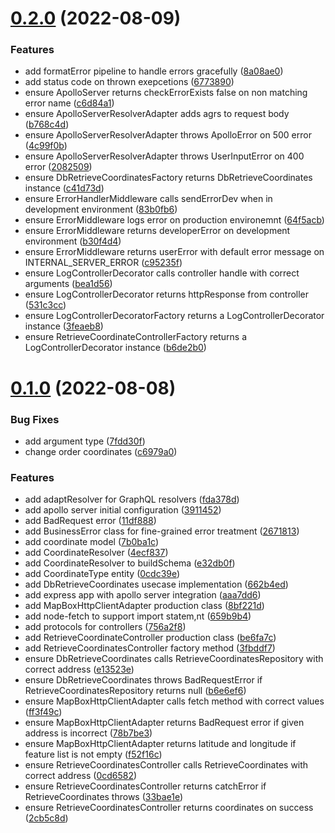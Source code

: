 # [0.2.0](https://github.com/DiegoSalas27/cloud-backend-test/compare/v0.1.0...v0.2.0) (2022-08-09)


### Features

* add formatError pipeline to handle errors gracefully ([8a08ae0](https://github.com/DiegoSalas27/cloud-backend-test/commit/8a08ae03a76025f95768ec9ab9746536c9c18c97))
* add status code on thrown exepcetions ([6773890](https://github.com/DiegoSalas27/cloud-backend-test/commit/67738902702fc0fe6e74ccb4a772b081b1ed08b3))
* ensure ApolloServer returns checkErrorExists false on non matching error name ([c6d84a1](https://github.com/DiegoSalas27/cloud-backend-test/commit/c6d84a1c11fefdc34c93a24db29946a1d8466143))
* ensure ApolloServerResolverAdapter adds agrs to request body ([b768c4d](https://github.com/DiegoSalas27/cloud-backend-test/commit/b768c4d6f132220ba6f96d847d293dd18015fc1a))
* ensure ApolloServerResolverAdapter throws ApolloError on 500 error ([4c99f0b](https://github.com/DiegoSalas27/cloud-backend-test/commit/4c99f0b4f89ba196e1382762a409a90128fc8d46))
* ensure ApolloServerResolverAdapter throws UserInputError on 400 error ([2082509](https://github.com/DiegoSalas27/cloud-backend-test/commit/20825093f1e12cd5b6b6a61444318882d2864910))
* ensure DbRetrieveCoordinatesFactory returns DbRetrieveCoordinates instance ([c41d73d](https://github.com/DiegoSalas27/cloud-backend-test/commit/c41d73d3583315c11ce9f1ae0ee6c83ee1a22b42))
* ensure ErrorHandlerMiddleware calls sendErrorDev when in development environment ([83b0fb6](https://github.com/DiegoSalas27/cloud-backend-test/commit/83b0fb687adb889a5b4b2a1403af425263dd15e3))
* ensure ErrorMiddleware logs error on production environemnt ([64f5acb](https://github.com/DiegoSalas27/cloud-backend-test/commit/64f5acb702c429d1299325430f36903774673bf8))
* ensure ErrorMiddleware returns developerError on development environment ([b30f4d4](https://github.com/DiegoSalas27/cloud-backend-test/commit/b30f4d4b1e1d160ef1a6a580a6ba962b90bcd826))
* ensure ErrorMiddleware returns userError with default error message on INTERNAL_SERVER_ERROR ([c95235f](https://github.com/DiegoSalas27/cloud-backend-test/commit/c95235f836ca8e5c9b2141949874c1b680b1d86e))
* ensure LogControllerDecorator calls controller handle with correct arguments ([bea1d56](https://github.com/DiegoSalas27/cloud-backend-test/commit/bea1d5671a10f9aac45547751127f5da46d18e5f))
* ensure LogControllerDecorator returns httpResponse from controller ([531c3cc](https://github.com/DiegoSalas27/cloud-backend-test/commit/531c3cc58eb0a0ad4be04279f070393f24f3e8cf))
* ensure LogControllerDecoratorFactory returns a LogControllerDecorator instance ([3feaeb8](https://github.com/DiegoSalas27/cloud-backend-test/commit/3feaeb8c0bf3e2c50cb5d1d81e2bc4bbf8a6c6e7))
* ensure RetrieveCoordinateControllerFactory returns a LogControllerDecorator instance ([b6de2b0](https://github.com/DiegoSalas27/cloud-backend-test/commit/b6de2b0afab32f9a33804f27770bd76d9edf0425))



# [0.1.0](https://github.com/DiegoSalas27/cloud-backend-test/compare/7b0ba1c0b2bfedc36703c745ed341ba2b7794acb...v0.1.0) (2022-08-08)


### Bug Fixes

* add argument type ([7fdd30f](https://github.com/DiegoSalas27/cloud-backend-test/commit/7fdd30f9759e5e0b5ea21d8fc2e8a668a45de680))
* change order coordinates ([c6979a0](https://github.com/DiegoSalas27/cloud-backend-test/commit/c6979a0c982b68274cfd9475beb0f34565d384e8))


### Features

* add adaptResolver for GraphQL resolvers ([fda378d](https://github.com/DiegoSalas27/cloud-backend-test/commit/fda378db2e4678701065aea5efa39cb39880285e))
* add apollo server initial configuration ([3911452](https://github.com/DiegoSalas27/cloud-backend-test/commit/3911452a3e4e0762aad77ae91fd7c59e6f9500a8))
* add BadRequest error ([11df888](https://github.com/DiegoSalas27/cloud-backend-test/commit/11df888a2b805c071cfdc1e178dcc43208697377))
* add BusinessError class for fine-grained error treatment ([2671813](https://github.com/DiegoSalas27/cloud-backend-test/commit/26718138a4628fa898063644dae09bd10719a731))
* add coordinate model ([7b0ba1c](https://github.com/DiegoSalas27/cloud-backend-test/commit/7b0ba1c0b2bfedc36703c745ed341ba2b7794acb))
* add CoordinateResolver ([4ecf837](https://github.com/DiegoSalas27/cloud-backend-test/commit/4ecf8378ee719498f66182e2326cd49abcd17dbe))
* add CoordinateResolver to buildSchema ([e32db0f](https://github.com/DiegoSalas27/cloud-backend-test/commit/e32db0fc46e522ea1b3f3c1b0586e4fa75f7d291))
* add CoordinateType entity ([0cdc39e](https://github.com/DiegoSalas27/cloud-backend-test/commit/0cdc39eb047281cfed478831effc163669b1a9f7))
* add DbRetrieveCoordinates usecase implementation ([662b4ed](https://github.com/DiegoSalas27/cloud-backend-test/commit/662b4edfc5907edebce0f4428c0cca3a8e847f71))
* add express app with apollo server integration ([aaa7dd6](https://github.com/DiegoSalas27/cloud-backend-test/commit/aaa7dd67c27c9f97c1de2b23ace8d6387e0531ea))
* add MapBoxHttpClientAdapter production class ([8bf221d](https://github.com/DiegoSalas27/cloud-backend-test/commit/8bf221d8024aa1aebf31769aa25119ff4726af74))
* add node-fetch to support import statem,nt ([659b9b4](https://github.com/DiegoSalas27/cloud-backend-test/commit/659b9b479ee8ba1dbe8dad53d0b22fa9346ba00b))
* add protocols for controllers ([756a2f8](https://github.com/DiegoSalas27/cloud-backend-test/commit/756a2f8a5e46b45a2c172aa5e485b50ee38a5ad6))
* add RetrieveCoordinateController production class ([be6fa7c](https://github.com/DiegoSalas27/cloud-backend-test/commit/be6fa7ccc1176ba22a43ba499c329e7dc3a91e2f))
* add RetrieveCoordinatesController factory method ([3fbddf7](https://github.com/DiegoSalas27/cloud-backend-test/commit/3fbddf79e0ce7c0cc3771da998c465b4d3065767))
* ensure DbRetrieveCoordinates calls RetrieveCoordinatesRepository with correct address ([e13523e](https://github.com/DiegoSalas27/cloud-backend-test/commit/e13523ea59bc812e97f35ee535c59e2a2639a2dc))
* ensure DbRetrieveCoordinates throws BadRequestError if RetrieveCoordinatesRepository returns null ([b6e6ef6](https://github.com/DiegoSalas27/cloud-backend-test/commit/b6e6ef6d646e0c7407bf4ccadb096329dc0a0ae7))
* ensure MapBoxHttpClientAdapter calls fetch method with correct values ([ff3f49c](https://github.com/DiegoSalas27/cloud-backend-test/commit/ff3f49c28b10d430b507de0367b6ce6a707b55f8))
* ensure MapBoxHttpClientAdapter returns BadRequest error if given address is incorrect ([78b7be3](https://github.com/DiegoSalas27/cloud-backend-test/commit/78b7be3b90ba75366261e17f60cff177378ce592))
* ensure MapBoxHttpClientAdapter returns latitude and longitude if feature list is not empty ([f52f16c](https://github.com/DiegoSalas27/cloud-backend-test/commit/f52f16cf64a8edc9d74ff942efc8163770721d89))
* ensure RetrieveCoordinatesController calls RetrieveCoordinates with correct address ([0cd6582](https://github.com/DiegoSalas27/cloud-backend-test/commit/0cd658288bba52760971ca72306862f3705c5380))
* ensure RetrieveCoordinatesController returns catchError if RetrieveCoordinates throws ([33bae1e](https://github.com/DiegoSalas27/cloud-backend-test/commit/33bae1ea74cd922bc48595ff9d2149d9e6f3e500))
* ensure RetrieveCoordinatesController returns coordinates on success ([2cb5c8d](https://github.com/DiegoSalas27/cloud-backend-test/commit/2cb5c8d1c9c9558c71b1073569476eff1d69a688))



